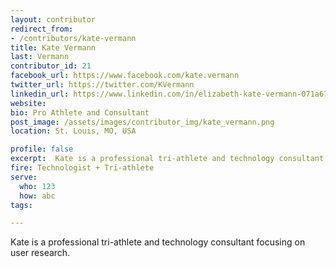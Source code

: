 ```yaml
---
layout: contributor
redirect_from:
- /contributors/kate-vermann
title: Kate Vermann
last: Vermann
contributor_id: 21
facebook_url: https://www.facebook.com/kate.vermann
twitter_url: https://twitter.com/KVermann
linkedin_url: https://www.linkedin.com/in/elizabeth-kate-vermann-071a671b/
website: 
bio: Pro Athlete and Consultant
post_image: /assets/images/contributor_img/kate_vermann.png
location: St. Louis, MO, USA

profile: false
excerpt:  Kate is a professional tri-athlete and technology consultant focusing on user research.
fire: Technologist + Tri-athlete
serve:
  who: 123
  how: abc
tags:

---
```

Kate is a professional tri-athlete and technology consultant focusing on user research.